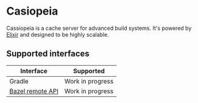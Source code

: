 # Casiopeia

Cassiopeia is a cache server for advanced build systems. It's powered by [Elixir](https://elixir-lang.org/) and designed to be highly scalable.

## Supported interfaces

| Interface | Supported |
| ---- | ----- |
| Gradle | Work in progress |
| [Bazel remote API](https://github.com/bazelbuild/remote-apis/blob/main/build/bazel/remote/asset/v1/remote_asset.proto) | Work in progress |
